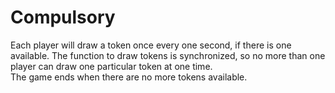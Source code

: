 # Compulsory  
  
Each player will draw a token once every one second, if there is one available. The function to draw tokens is synchronized, so no more than one player can draw one particular token at one time.  
The game ends when there are no more tokens available.